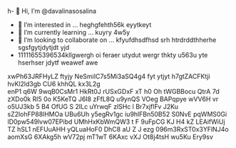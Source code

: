 h- 👋 Hi, I’m @davalinasosalina
- 👀 I’m interested in ... heghgfehth56k eyytkeyt
- 🌱 I’m currently learning ... kuyry 4w5y
- 💞️ I’m looking to collaborate on ... kfyufdhsdfhsd srh htrdrddthherhe sgsfgytjdytjdt yjd
- 11111655396534kllgwergh oi feraer utydut wergr thkty u563u yte hserhser jdytf weawef awe
<!---ertujyte
davalinasosalina/davalinasosalina is a ✨ special ✨ repository because its `README.md` (this file) appears on your GitHub profile.
You can click the Preview link to take a look at your changes.
--->
xwPh63JRFHyLZ ftyjy
NeSmiIC7s5Mi3aSQ4g4
fyt ytjyt
h7gtZACFKtji
   hvKl2ld3gb
CU6 khhQL kx3L2g  
enP1 q6W 9wqB0CsMr1 HkRt0J rUSxGDxF xT h0   Oh tWGBBocu QtrA  7d zXDo0k Rl5 0o K5KeTQ J6I8 zFfL8Q u9ynQS VOeg BAPqpye wVV6H vr o5UJ3kb 5 B4 OfUG S 2ILc uYrwqF zlSHc  l Br7xjflFv J2Ku sZ2lohFP88lHMOa UBu6Uh y5egRv1gc  iu9hlFBn50B52 S0NvE pqWMS0Gi lD0pw549lvw07EPibd UMhHxKbWmQW3 t F 9uFpCG KJ H4 kZ LEAifWiUj TZ    hSL1 nEFUuAHH yQLuaHoF0  DhC8 aU  Z J ezg 096m3RxST0x3YFlNJ4o aomXsG 6XAkg5h wV72pj mT1wT 6KAxc  vXJ Ot8j4tsH wu5Ku Ery9sv 
